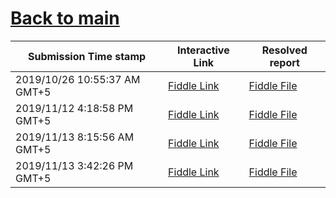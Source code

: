 # [Back to main](https://github.com/glaghari/database-assignement-2019)
|Submission Time stamp          | Interactive Link                                                                              | Resolved report                                                                              |
| ----------------------------- | --------------------------------------------------------------------------------------------- | -------------------------------------------------------------------------------------------- |
| 2019/10/26 10:55:37 AM GMT+5 | [Fiddle Link](https://dbfiddle.uk/?rdbms=oracle_11.2&fiddle=46bb0d2577e24f429713fbdbe3436a87) | [Fiddle File](processed/csm-32/46bb0d2577e24f429713fbdbe3436a87.md) |
| 2019/11/12 4:18:58 PM GMT+5 | [Fiddle Link](https://dbfiddle.uk/?rdbms=oracle_11.2&fiddle=4f983c9a9169f003c16be616c7b47ab1) | [Fiddle File](processed/csm-32/4f983c9a9169f003c16be616c7b47ab1.md) |
| 2019/11/13 8:15:56 AM GMT+5 | [Fiddle Link](https://dbfiddle.uk/?rdbms=oracle_11.2&fiddle=29c5980a8af58e45babbf4d21a2b44dd) | [Fiddle File](processed/csm-32/29c5980a8af58e45babbf4d21a2b44dd.md) |
| 2019/11/13 3:42:26 PM GMT+5 | [Fiddle Link](https://dbfiddle.uk/?rdbms=oracle_11.2&fiddle=db68bcc3c2beaa9862c1ec35e5cc0b6c) | [Fiddle File](processed/csm-32/db68bcc3c2beaa9862c1ec35e5cc0b6c.md) |
